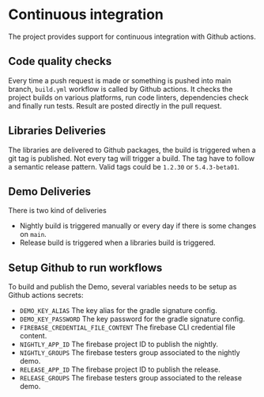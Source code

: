 # Continuous integration

The project provides support for continuous integration with Github actions.


## Code quality checks

Every time a push request is made or something is pushed into main branch, `build.yml` workflow is called by Github actions. It checks the project 
builds on various platforms, run code linters, dependencies check and finally run tests. Result are posted directly in the pull request.

## Libraries Deliveries

The libraries are delivered to Github packages, the build is triggered when a git tag is published.
Not every tag will trigger a build. The tag have to follow a semantic release pattern.
Valid tags could be `1.2.30` or `5.4.3-beta01`.

## Demo Deliveries

There is two kind of deliveries
- Nightly build is triggered manually or every day if there is some changes on `main`.
- Release build is triggered when a libraries build is triggered.

## Setup Github to run workflows

To build and publish the Demo, several variables needs to be setup as Github actions secrets:
- `DEMO_KEY_ALIAS` The key alias for the gradle signature config.
- `DEMO_KEY_PASSWORD` The key password for the gradle signature config.
- `FIREBASE_CREDENTIAL_FILE_CONTENT` The firebase CLI credential file content.
- `NIGHTLY_APP_ID` The firebase project ID to publish the nightly.
- `NIGHTLY_GROUPS` The firebase testers group associated to the nightly demo.
- `RELEASE_APP_ID` The firebase project ID to publish the release.
- `RELEASE_GROUPS` The firebase testers group associated to the release demo.

